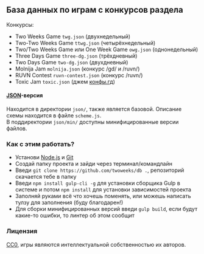 ## База данных по играм с конкурсов раздела

Конкурсы:
* Two Weeks Game `twg.json` (двухнедельный)
* Two-Two Weeks Game `ttwg.json` (четырёхнедельный)
* Two/Two Weeks Game или One Week Game `owg.json` (однонедельный)
* Three Days Game `three-dg.json` (трёхдневный)
* Two Days Game `two-dg.json` (двухдневный)
* Molnija Jam `molnija.json` (конкурс /gd/ и /ruvn/)
* RUVN Contest `ruvn-contest.json` (конкурс /ruvn/)
* Toxic Jam `toxic.json` (джем [конфы.гд](https://confa.gd))

#### [JSON](https://ru.wikipedia.org/wiki/JSON)-версия

Находится в директории `json/`, также является базовой. Описание схемы находится в файле `scheme.js`.  
В поддиректории `json/min/` доступны минифицированные версии файлов.

### Как с этим работать?

* Установи [Node.js](https://nodejs.org/en/download/) и [Git](https://git-scm.com/downloads)
* Создай папку проекта и зайди через терминал/командлайн
* Введи `git clone https://github.com/twoweeks/db .`, репозиторий скачается тебе в папку
* Введи `npm install gulp-cli -g` для установки сборщика Gulp в системе и потом `npm install` для установки зависимостей проекта
* Заполняй руками всё что хочешь поменять, или можешь написать тулзу для заполнения (буду благодарен!)
* Для сборки минифицированных версий введи `gulp build`, если будут какие-то ошибки, то линтер об этом сообщит

### Лицензия

[CC0](https://creativecommons.org/publicdomain/zero/1.0/deed.ru), игры являются интеллектуальной собственностью их авторов.
